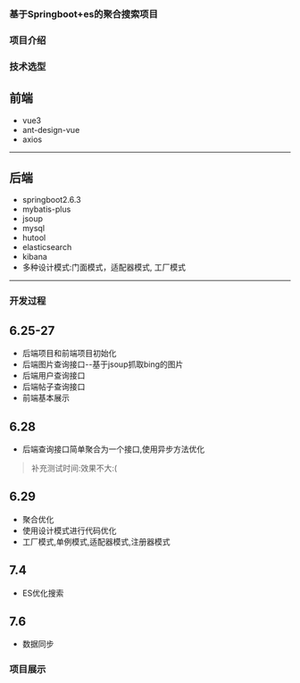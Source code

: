 ### 基于Springboot+es的聚合搜索项目

### 项目介绍

### 技术选型
## 前端
* vue3
* ant-design-vue
* axios
---
## 后端
* springboot2.6.3
* mybatis-plus
* jsoup
* mysql
* hutool
* elasticsearch
* kibana
* 多种设计模式:门面模式，适配器模式, 工厂模式
---
### 开发过程
## 6.25-27
* 后端项目和前端项目初始化
* 后端图片查询接口--基于jsoup抓取bing的图片
* 后端用户查询接口
* 后端帖子查询接口
* 前端基本展示
## 6.28
* 后端查询接口简单聚合为一个接口,使用异步方法优化
> 补充测试时间:效果不大:(
## 6.29
* 聚合优化
* 使用设计模式进行代码优化
* 工厂模式,单例模式,适配器模式,注册器模式
## 7.4
* ES优化搜索
## 7.6
* 数据同步
### 项目展示
